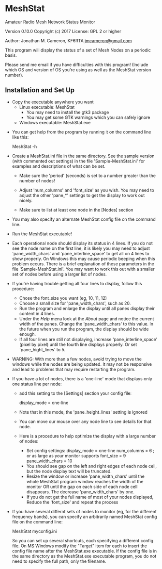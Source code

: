 MeshStat
========

Amateur Radio Mesh Network Status Monitor

Version 0.10.0
Copyright (c) 2017
License: GPL 2 or higher

Author: Jonathan M. Cameron, KF6RTA
        jmcameron@gmail.com

This program will display the status of a set of Mesh Nodes on a
periodic basis.

Please send me email if you have difficulties with this program!
(Include which OS and version of OS you're using as well as the
MeshStat version number).


Installation and Set Up
-----------------------

* Copy the executable anywhere you want
    * Linux executable:  MeshStat
        - You may need to install the gtk3 package
        - You may get some GTK warnings which you can safely ignore
    * Windows executable:  MeshStat.exe

- You can get help from the program by running it on the command
  line like this:

     MeshStat -h

- Create a MeshStat.ini file in the same directory.  See the sample
  version (with commented out settings) in the file 'Sample-MeshStat.ini'
  for examples and descriptions of what can be set.

    * Make sure the 'period' (seconds) is set to a number greater than
      the number of nodes!

    * Adjust 'num_columns' and 'font_size' as you wish.  You may
      need to adjust the other 'pane_*' settings to get the display
      to work out nicely.

    * Make sure to list at least one node in the [Nodes] section

- You may also specify an alternate MeshStat config file on the command
  line.

- Run the MeshStat executable!

- Each operational node should display its status in 4 lines.  If
  you do not see the node name on the first line, it is likely you
  may need to adjust 'pane_width_chars' and 'pane_interline_space'
  to get all on 4 lines to show properly. On Windows this may cause
  periodic beeping when this problem occurs.  There is a brief
  explanation of these parameters in the file 'Sample-MeshStat.ini'.
  You may want to work this out with a smaller set of nodes before
  using a larger list of nodes.

- If you're having trouble getting all four lines to display, follow
  this procedure:
    - Chose the font_size you want (eg, 10, 11, 12)
    - Choose a small size for 'pane_width_chars', such as 20.
    - Run the program and enlarge the display until all panes
      display their content in 4 lines.
    - Under the *Help* menu look at the *About* page and notice the
      current width of the panes.  Change the 'pane_width_chars' to
      this value.  In the future when you run the program, the
      display should be wide enough. 
    - If all four lines are still not displaying, increase
      'pane_interline_space' (pixel by pixel) until the fourth line
      displays properly.  Or set 'pane_hight_lines' to 5.

- WARNING: With more than a few nodes, avoid trying to move the
  windows while the nodes are being updated.  It may not be
  responsive and lead to problems that may require restarting the
  program.

- If you have a lot of nodes, there is a 'one-line' mode that displays only
  one status line per node:

     - add this setting to the [Settings] section your config file:

          display_mode = one-line

     - Note that in this mode, the 'pane_height_lines' setting is ignored

     - You can move our mouse over any node line to see details for that node.

     - Here is a procedure to help optimize the display with a large number of
       nodes:
          - Set config settings:
               display_mode = one-line
               num_columns = 6          ; or as large as your monitor supports
	       font_size = 9
               pane_width_chars = 10
          - You should see gap on the left and right edges of each
            node cell, but the node display text will be truncated.
          - Resize the window or increase 'pane_width_chars' until
	    the whole MeshStat program window reaches the width of
	    the monitor OR until the gap on each side of each node
	    cell disappears.  The decrease 'pane_width_chars' by
	    one.
          - If you do not get the full name of most of your nodes
            displayed, Reduce the 'font_size' and repeat the process
  
- If you have several differnt sets of nodes to monitor (eg, for the
  different frequency bands), you can specify an arbitrarily named
  MeshStat config file on the command line:

    MeshStat myconfig.ini

  So you can set up several shortcuts, each specifying a different config
  file.  On MS Windows modify the "Target" item for each to insert the config
  file name after the MeshStat.exe executable.  If the config file is in the
  same directory as the MeshStat.exe executable program, you do not need to
  specify the full path, only the filename.
